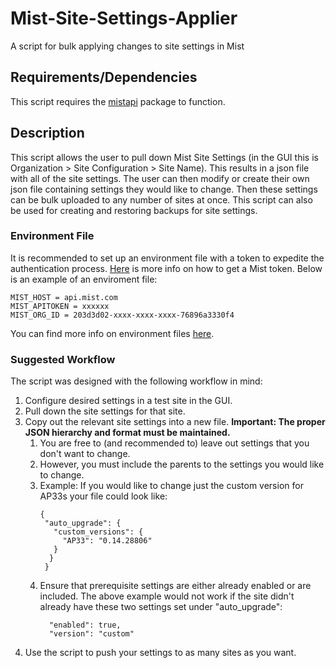 # Mist-Site-Settings-Applier
A script for bulk applying changes to site settings in Mist

## Requirements/Dependencies
This script requires the [mistapi](https://pypi.org/project/mistapi/) package to function.

## Description
This script allows the user to pull down Mist Site Settings (in the GUI this is Organization > Site Configuration > Site
Name). This results in a json file with all of the site settings. The user can then modify or create their own json file
containing settings they would like to change. Then these settings can be bulk uploaded to any number of sites at once. 
This script can also be used for creating and restoring backups for site settings.
### Environment File
It is recommended to set up an environment file with a token to expedite the authentication process. 
[Here](https://api-class.mist.com/rest/create/api_tokens/) is more info on how to get a Mist token. 
Below is an example of an enviroment file:
```commandline
MIST_HOST = api.mist.com
MIST_APITOKEN = xxxxxx
MIST_ORG_ID = 203d3d02-xxxx-xxxx-xxxx-76896a3330f4
```
You can find more info on environment files [here](https://github.com/tmunzer/mist_library).
### Suggested Workflow
The script was designed with the following workflow in mind:
1. Configure desired settings in a test site in the GUI.
2. Pull down the site settings for that site.
3. Copy out the relevant site settings into a new file. **Important: The proper JSON hierarchy and format must be 
maintained.**
   1. You are free to (and recommended to) leave out settings that you don't want to change.
   2. However, you must include the parents to the settings you would like to change.
   3. Example: If you would like to change just the custom version for AP33s your file could look like:
      ```
      {
       "auto_upgrade": {
         "custom_versions": {
           "AP33": "0.14.28806"
         }
        }
       }
      ```
   4. Ensure that prerequisite settings are either already enabled or are included. The above example would not work if 
      the site didn't already have these two settings set under "auto_upgrade":
      ```
        "enabled": true,
        "version": "custom"
      ```
4. Use the script to push your settings to as many sites as you want.
